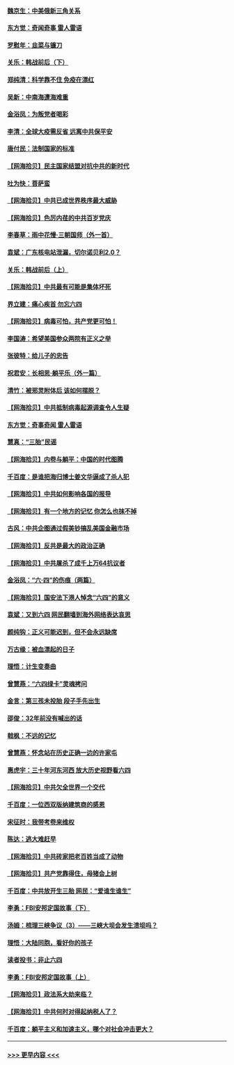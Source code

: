 #### [魏京生：中美俄新三角关系](../pages/nsc993/n13035986.md?t=06211552) 
#### [东方觉：奇闻奇事 雷人雷语](../pages/nsc993/n13035878.md?t=06211552) 
#### [罗慰年：韭菜与镰刀](../pages/nsc993/n13034374.md?t=06211552) 
#### [关乐：韩战前后（下）](../pages/nsc993/n13034113.md?t=06211552) 
#### [郑纯清：科学靠不住 免疫在漂红](../pages/nsc993/n13034093.md?t=06211552) 
#### [吴新：中南海遭海难重](../pages/nsc993/n13034084.md?t=06211552) 
#### [金浴凤：为叛党者喝彩](../pages/nsc993/n13034058.md?t=06211552) 
#### [李清：全球大疫需反省 远离中共保平安](../pages/nsc993/n13033784.md?t=06211552) 
#### [唐付民：法制国家的标准](../pages/nsc993/n13032944.md?t=06211552) 
#### [【网海拾贝】民主国家结盟对抗中共的新时代](../pages/nsc993/n13031717.md?t=06211552) 
#### [吐为快：菩萨蛮](../pages/nsc993/n13030033.md?t=06211552) 
#### [【网海拾贝】中共已成世界秩序最大威胁](../pages/nsc993/n13028138.md?t=06211552) 
#### [【网海拾贝】色厉内荏的中共百岁党庆](../pages/nsc993/n13025582.md?t=06211552) 
#### [李春草：雨中花慢‧三朝国师（外一首）](../pages/nsc993/n13025567.md?t=06211552) 
#### [袁斌：广东核电站泄漏，切尔诺贝利2.0？](../pages/nsc993/n13025475.md?t=06211552) 
#### [关乐：韩战前后（上）](../pages/nsc993/n13025387.md?t=06211552) 
#### [【网海拾贝】中共最有可能是集体坏死](../pages/nsc993/n13023101.md?t=06211552) 
#### [界立建：痛心疾首 勿忘六四](../pages/nsc993/n13022339.md?t=06211552) 
#### [【网海拾贝】病毒可怕，共产党更可怕！](../pages/nsc993/n13020728.md?t=06211552) 
#### [李国涛：希望美国参众两院有正义之举](../pages/nsc993/n13020674.md?t=06211552) 
#### [张彼特：给儿子的忠告](../pages/nsc993/n13018934.md?t=06211552) 
#### [祝君安：长相思‧躺平乐（外一篇）](../pages/nsc993/n13018923.md?t=06211552) 
#### [清竹：被邪灵附体后 该如何摆脱？](../pages/nsc993/n13018877.md?t=06211552) 
#### [【网海拾贝】中共抵制病毒起源调查令人生疑](../pages/nsc993/n13017785.md?t=06211552) 
#### [东方觉：奇事奇闻 雷人雷语](../pages/nsc993/n13017577.md?t=06211552) 
#### [慧真：“三胎”民谣](../pages/nsc993/n13017394.md?t=06211552) 
#### [【网海拾贝】内卷与躺平：中国的时代图腾](../pages/nsc993/n13016128.md?t=06211552) 
#### [千百度：是谁把海归博士姜文华逼成了杀人犯](../pages/nsc993/n13015218.md?t=06211552) 
#### [【网海拾贝】中共如何影响各国的报导](../pages/nsc993/n13012599.md?t=06211552) 
#### [【网海拾贝】有一个地方的记忆 你怎么也抹不掉](../pages/nsc993/n13009802.md?t=06211552) 
#### [古风：中共企图通过假美钞搞乱美国金融市场](../pages/nsc993/n13009626.md?t=06211552) 
#### [【网海拾贝】反共是最大的政治正确](../pages/nsc993/n13007051.md?t=06211552) 
#### [【网海拾贝】中共屠杀了成千上万64抗议者](../pages/nsc993/n13002713.md?t=06211552) 
#### [金浴凤：“六·四”的伤痕（两篇）](../pages/nsc993/n13001719.md?t=06211552) 
#### [【网海拾贝】国安法下港人悼念“六四”的意义](../pages/nsc993/n13001039.md?t=06211552) 
#### [袁斌：又到六四 网民翻墙到海外网络表达哀思](../pages/nsc993/n13000995.md?t=06211552) 
#### [颜纯钩：正义可能迟到，但不会永远缺席](../pages/nsc993/n13000920.md?t=06211552) 
#### [万古缘：被血漂起的日子](../pages/nsc993/n13000914.md?t=06211552) 
#### [理悟：计生变奏曲](../pages/nsc993/n13000414.md?t=06211552) 
#### [曾慧燕：“六四绿卡”灵魂拷问](../pages/nsc993/n13000277.md?t=06211552) 
#### [金言：第三孩未投胎 段子手先出生](../pages/nsc993/n13000215.md?t=06211552) 
#### [邵俊：32年前没有喊出的话](../pages/nsc993/n13000181.md?t=06211552) 
#### [戟枫：不远的记忆](../pages/nsc993/n13000121.md?t=06211552) 
#### [曾慧燕：怀念站在历史正确一边的许家屯](../pages/nsc993/n13000073.md?t=06211552) 
#### [惠虎宇：三十年河东河西 放大历史视野看六四](../pages/nsc993/n13000018.md?t=06211552) 
#### [【网海拾贝】中共欠全世界一个交代](../pages/nsc993/n12998706.md?t=06211552) 
#### [千百度：一位西双版纳建筑商的感恩](../pages/nsc993/n12998487.md?t=06211552) 
#### [宋征时：我带考卷来维权](../pages/nsc993/n12994088.md?t=06211552) 
#### [陈达：逃大难赶早](../pages/nsc993/n12993569.md?t=06211552) 
#### [【网海拾贝】中共砖家把老百姓当成了动物](../pages/nsc993/n12993483.md?t=06211552) 
#### [【网海拾贝】共产党靠得住，母猪会上树](../pages/nsc993/n12990730.md?t=06211552) 
#### [千百度：中共放开生三胎 网民：“爱谁生谁生”](../pages/nsc993/n12990644.md?t=06211552) 
#### [李勇：FBI安邦定国故事（下）](../pages/nsc993/n12987854.md?t=06211552) 
#### [汤姆：梳理三峡争议（3）——三峡大坝会发生溃坝吗？](../pages/nsc993/n12989806.md?t=06211552) 
#### [理悟：大陆同胞，看好你的孩子](../pages/nsc993/n12989778.md?t=06211552) 
#### [读者投书：非止六四](../pages/nsc993/n12989673.md?t=06211552) 
#### [李勇：FBI安邦定国故事（上）](../pages/nsc993/n12987749.md?t=06211552) 
#### [【网海拾贝】政法系大劫来临？](../pages/nsc993/n12987596.md?t=06211552) 
#### [【网海拾贝】中共何时对得起纳税人了？](../pages/nsc993/n12985578.md?t=06211552) 
#### [千百度：躺平主义和加速主义，哪个对社会冲击更大？](../pages/nsc993/n12985512.md?t=06211552) 

----
#### [ >>> 更早内容 <<< ](../indexes/nsc993-earlier.md)
